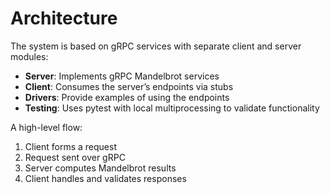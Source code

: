 # Architecture

The system is based on gRPC services with separate client and server modules:

- **Server**: Implements gRPC Mandelbrot services
- **Client**: Consumes the server’s endpoints via stubs
- **Drivers**: Provide examples of using the endpoints
- **Testing**: Uses pytest with local multiprocessing to validate functionality

A high-level flow:
1. Client forms a request
2. Request sent over gRPC
3. Server computes Mandelbrot results
4. Client handles and validates responses
